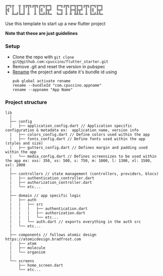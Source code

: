 ```
╔═╗╦  ╦ ╦╔╦╗╔╦╗╔═╗╦═╗  ╔═╗╔╦╗╔═╗╦═╗╔╦╗╔═╗╦═╗
╠╣ ║  ║ ║ ║  ║ ║╣ ╠╦╝  ╚═╗ ║ ╠═╣╠╦╝ ║ ║╣ ╠╦╝
╚  ╩═╝╚═╝ ╩  ╩ ╚═╝╩╚═  ╚═╝ ╩ ╩ ╩╩╚═ ╩ ╚═╝╩╚═
```                                                         

Use this template to start up a new flutter project

**Note that these are just guidelines**

### Setup

- Clone the repo with `git clone git@github.com:cpuccino/flutter_starter.git`
- Remove .git and reset the version in pubspec
- [Rename](https://pub.dev/packages/rename) the project and update it's bundle id using
  ```
  pub global activate rename
  rename --bundleId "com.cpuccino.appname"
  rename --appname "App Name"
  ```

### Project structure

```
lib
  │
  ├── config
  |   ├── application_config.dart // Application specific configuration & metadata ex:  application name, version info
  |   ├── colors_config.dart // Define colors used within the app 
  |   ├── fonts_config.dart // Define fonts used within the app (styles and size)
  |   ├── gutters_config.dart // Defines margin and padding used within the app
  |   └── media_config.dart // Defines screensizes to be used within the app ex: xxs: 350, xs: 500, s: 750, m: 1000, l: 1300, xl: 1500, xxl: 2000
  |
  ├── controllers // state management (controllers, providers, blocs)
  |   ├── authentication_controller.dart
  |   ├── authorization_controller.dart
  |   └── etc...
  |
  ├── domain // app specific logic
  |   ├── auth
  |   |   ├── src
  |   |   |   ├── authentication.dart
  |   |   |   ├── authorization.dart
  |   |   |   └── etc...
  |   |   └── auth.dart // exports everything in the auth src
  |   └── etc...
  |
  ├── components // follows atomic design https://atomicdesign.bradfrost.com
  |   ├── atom
  |   ├── molecule
  |   └── organism
  |
  └── screens
      ├── home_screen.dart
      └── etc...
```

